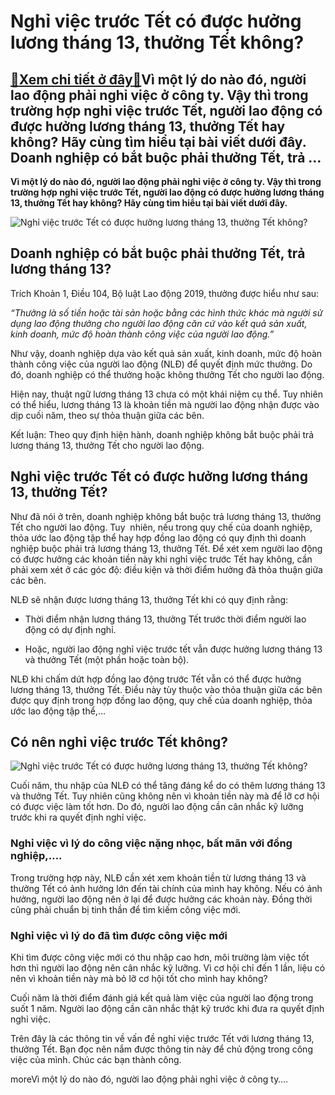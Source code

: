 Nghỉ việc trước Tết có được hưởng lương tháng 13, thưởng Tết không?
===================================================================

[:gift:Xem chi tiết ở đây:gift:](https://hddtvn.com/nghi-viec-truoc-tet-co-duoc-huong-luong-thang-13-thuong-tet-khong/)Vì một lý do nào đó, người lao động phải nghỉ việc ở công ty. Vậy thì trong trường hợp nghỉ việc trước Tết, người lao động có được hưởng lương tháng 13, thưởng Tết hay không? Hãy cùng tìm hiểu tại bài viết dưới đây.  Doanh nghiệp có bắt buộc phải thưởng Tết, trả …
------------------------------------------------------------------------------------------------------------------------------------------------------------------------------------------------------------------------------------------------------------------------

**Vì một lý do nào đó, người lao động phải nghỉ việc ở công ty. Vậy thì trong trường hợp nghỉ việc trước Tết, người lao động có được hưởng lương tháng 13, thưởng Tết hay không? Hãy cùng tìm hiểu tại bài viết dưới đây.**


![Nghỉ việc trước Tết có được hưởng lương tháng 13, thưởng Tết không?](https://hddtvn.com/wp-content/uploads/2021/01/thuong-tet-khong-phai-la-tien_1212154147.jpg)


Doanh nghiệp có bắt buộc phải thưởng Tết, trả lương tháng 13?
-------------------------------------------------------------


Trích Khoản 1, Điều 104, Bộ luật Lao động 2019, thưởng được hiểu như sau:


*“Thưởng là số tiền hoặc tài sản hoặc bằng các hình thức khác mà người sử dụng lao động thưởng cho người lao động căn cứ vào kết quả sản xuất, kinh doanh, mức độ hoàn thành công việc của người lao động.”*


Như vậy, doanh nghiệp dựa vào kết quả sản xuất, kinh doanh, mức độ hoàn thành công việc của người lao động (NLĐ) để quyết định mức thưởng. Do đó, doanh nghiệp có thể thưởng hoặc không thưởng Tết cho người lao động.


Hiện nay, thuật ngữ lương tháng 13 chưa có một khái niệm cụ thể. Tuy nhiên có thể hiểu, lương tháng 13 là khoản tiền mà người lao động nhận được vào dịp cuối năm, theo sự thỏa thuận giữa các bên.


Kết luận: Theo quy định hiện hành, doanh nghiệp không bắt buộc phải trả lương tháng 13, thưởng Tết cho người lao động.


**Nghỉ việc trước Tết có được hưởng lương tháng 13, thưởng Tết?**
-----------------------------------------------------------------


Như đã nói ở trên, doanh nghiệp không bắt buộc trả lương tháng 13, thưởng Tết cho người lao động. Tuy  nhiên, nếu trong quy chế của doanh nghiệp, thỏa ước lao động tập thể hay hợp đồng lao động có quy định thì doanh nghiệp buộc phải trả lương tháng 13, thưởng Tết. Để xét xem người lao động có được hưởng các khoản tiền này khi nghỉ việc trước Tết hay không, cần phải xem xét ở các góc độ: điều kiện và thời điểm hưởng đã thỏa thuận giữa các bên.


NLĐ sẽ nhận được lương tháng 13, thưởng Tết khi có quy định rằng:


+ Thời điểm nhận lương tháng 13, thưởng Tết trước thời điểm người lao động có dự định nghỉ.


+ Hoặc, người lao động nghỉ việc trước tết vẫn được hưởng lương tháng 13 và thưởng Tết (một phần hoặc toàn bộ).


NLĐ khi chấm dứt hợp đồng lao động trước Tết vẫn có thể được hưởng lương tháng 13, thưởng Tết. Điều này tùy thuộc vào thỏa thuận giữa các bên được quy định trong hợp đồng lao động, quy chế của doanh nghiệp, thỏa ước lao động tập thể,…


Có nên nghỉ việc trước Tết không?
---------------------------------


![Nghỉ việc trước Tết có được hưởng lương tháng 13, thưởng Tết không?](https://hddtvn.com/wp-content/uploads/2021/01/Bigstock-177286924-1.jpg "Nghỉ việc trước Tết có được hưởng lương tháng 13, thưởng Tết không?")


Cuối năm, thu nhập của NLĐ có thể tăng đáng kể do có thêm lương tháng 13 và thưởng Tết. Tuy nhiên cũng không nên vì khoản tiền này mà để lỡ cơ hội có được việc làm tốt hơn. Do đó, người lao động cần cân nhắc kỹ lưỡng trước khi ra quyết định nghỉ việc.


### Nghỉ việc vì lý do công việc nặng nhọc, bất mãn với đồng nghiệp,….


Trong trường hợp này, NLĐ cần xét xem khoản tiền từ lương tháng 13 và thưởng Tết có ảnh hưởng lớn đến tài chính của mình hay không. Nếu có ảnh hưởng, người lao động nên ở lại để được hưởng các khoản này. Đồng thời cũng phải chuẩn bị tinh thần để tìm kiếm công việc mới.


### Nghỉ việc vì lý do đã tìm được công việc mới


Khi tìm được công việc mới có thu nhập cao hơn, môi trường làm việc tốt hơn thì người lao động nên cân nhắc kỹ lưỡng. Vì cơ hội chỉ đến 1 lần, liệu có nên vì khoản tiền này mà bỏ lỡ cơ hội tốt cho mình hay không?


Cuối năm là thời điểm đánh giá kết quả làm việc của người lao động trong suốt 1 năm. Người lao động cần cân nhắc thật kỹ trước khi đưa ra quyết định nghỉ việc.


Trên đây là các thông tin về vấn đề nghỉ việc trước Tết với lương tháng 13, thưởng Tết. Bạn đọc nên nắm được thông tin này để chủ động trong công việc của mình. Chúc các bạn thành công.


moreVì một lý do nào đó, người lao động phải nghỉ việc ở công ty….

